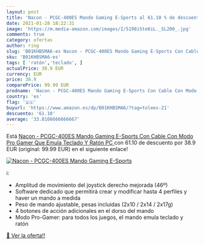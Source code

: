 ```yaml
---
layout: post
title: 'Nacon - PCGC-400ES Mando Gaming E-Sports al 61.10 % de descuento'
date: 2021-01-28 18:22:31
image: 'https://m.media-amazon.com/images/I/5198iSte6iL._SL200_.jpg'
comments: true
category: ofertas
author: ring
slug: 'B01KHBSMA6-es Nacon - PCGC-400ES Mando Gaming E-Sports Con Cable Con...'
sku: 'B01KHBSMA6-es'
tags: [ 'ratón','teclado', ]
actualPrice: 38.9 EUR
currency: EUR
price: 38.9
comparePrice: 99.99 EUR
prodname: 'Nacon - PCGC-400ES Mando Gaming E-Sports Con Cable Con Modo Pro Gamer Que Emula Teclado Y Ratón  PC '
country: 'es'
flag: '🇪🇸'
buyurl: 'https://www.amazon.es/dp/B01KHBSMA6/?tag=tolees-21'
descuento: '61.10'
average: '33.8166666666667'
---
```


Está [Nacon - PCGC-400ES Mando Gaming E-Sports Con Cable Con Modo Pro Gamer Que Emula Teclado Y Ratón  PC ](https://www.amazon.es/dp/B01KHBSMA6/?tag=tolees-21) con 61.10 de descuento por 38.9 EUR (original: 99.99 EUR) en el siguiente enlace!

[![Nacon - PCGC-400ES Mando Gaming E-Sports](https://m.media-amazon.com/images/I/5198iSte6iL._SL200_.jpg)](https://www.amazon.es/dp/B01KHBSMA6/?tag=tolees-21)

ℹ️:

- Amplitud de movimiento del joystick derecho mejorada (46º)
- Software dedicado que permitirá crear y modificar hasta 4 perfiles y haver un mando a medida
- Peso de mando ajustable, pesas incluidas (2x10 / 2x14 / 2x17g)
- 4 botones de acción adicionales en el dorso del mando
- Modo Pro-Gamer: para todos los juegos, el mando emula teclado y ratón

[🛒 Ver la oferta!!](https://www.amazon.es/dp/B01KHBSMA6/?tag=tolees-21)
